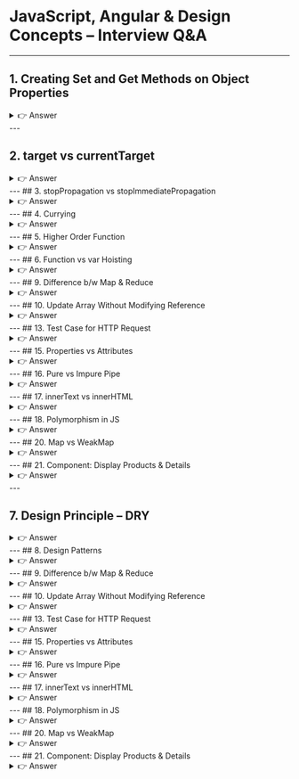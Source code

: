 # JavaScript, Angular & Design Concepts – Interview Q&A

---

## 1. Creating Set and Get Methods on Object Properties
<details> <summary>👉 Answer</summary>

You can define getters and setters using object shorthand or `Object.defineProperty`.

```js
const user = {
  firstName: "John",
  lastName: "Doe",
  get fullName() {
    return `${this.firstName} ${this.lastName}`;
  },
  set fullName(name) {
    [this.firstName, this.lastName] = name.split(" ");
  },
};

console.log(user.fullName); // John Doe
user.fullName = "Jane Smith";
console.log(user.firstName); // Jane
```

</details>
---

## 2. target vs currentTarget

<details> <summary>👉 Answer</summary>
event.target → The actual element clicked.

event.currentTarget → The element the handler is attached to.
```js
document.querySelector("#parent").addEventListener("click", (e) => {
  console.log(e.target.id);        // child
  console.log(e.currentTarget.id); // parent
});

```
</details>
---
## 3. stopPropagation vs stopImmediatePropagation
<details> <summary>👉 Answer</summary>
stopPropagation() → Stops further bubbling/capturing.

stopImmediatePropagation() → Stops bubbling and prevents other listeners on the same element.

```html
<!DOCTYPE html>
<html>
  <body>
    <div id="parent" style="padding:30px; background:#cce5ff;">
      Parent
      <button id="child" style="margin:20px;">Click Me</button>
    </div>

    <script>
      // Parent listener
      document.getElementById("parent").addEventListener("click", () => {
        console.log("Parent clicked");
      });

      // Child listener 1
      document.getElementById("child").addEventListener("click", (e) => {
        console.log("Child listener 1");
        // Uncomment ONE of these lines at a time to see difference:
        // e.stopPropagation();
        // e.stopImmediatePropagation();
      });

      // Child listener 2
      document.getElementById("child").addEventListener("click", () => {
        console.log("Child listener 2");
      });
    </script>
  </body>
</html>
Scenarios:

No stop → Child 1 → Child 2 → Parent

With stopPropagation() → Child 1 → Child 2

With stopImmediatePropagation() → Child 1 only
```

</details>
---
## 4. Currying
<details> <summary>👉 Answer</summary>
```js
function sum(a) {
  return (b) => (c) => a + b + c;
}
console.log(sum(1)(2)(3)); // 6
```
</details>
---
## 5. Higher Order Function
<details> <summary>👉 Answer</summary>
A function that takes another function as an argument or returns a function.
```js
function hof(fn, x) {
  return fn(x);
}
console.log(hof((n) => n * 2, 5)); // 10
```
</details>
---
## 6. Function vs var Hoisting
<details> <summary>👉 Answer</summary>
```js
function sum() {}
var sum;
console.log(sum); // function sum() {}
Explanation
Function declarations are hoisted first.

var declarations are hoisted next, but only the declaration (not assignment).

✅ Function declarations take precedence over var declarations during hoisting.

🔹 Another example:

function sum() {}
var sum = 10;
console.log(sum); // 10
Here, the function is hoisted first, but assignment = 10 happens at runtime → overwrites the function.
```

</details>
---
## 7. Design Principle – DRY
<details> <summary>👉 Answer</summary>
Don’t Repeat Yourself (DRY): Extract common logic into reusable functions or modules.

</details>
---
## 8. Design Patterns
<details> <summary>👉 Answer</summary>
Singleton
Ensure only one instance exists.
```js
class Singleton {
  constructor() {
    if (Singleton.instance) return Singleton.instance;
    Singleton.instance = this;
    this.value = Math.random();
  }
}

const a = new Singleton();
const b = new Singleton();
console.log(a === b); // true
console.log(a.value, b.value); // same random value
```
Observer
Notify multiple observers when something changes.
```js
class Subject {
  constructor() {
    this.observers = [];
  }
  subscribe(fn) {
    this.observers.push(fn);
  }
  notify(data) {
    this.observers.forEach(fn => fn(data));
  }
}

const subject = new Subject();
subject.subscribe((msg) => console.log("Observer 1:", msg));
subject.subscribe((msg) => console.log("Observer 2:", msg));

subject.notify("Hello Observers!");
// Observer 1: Hello Observers!
// Observer 2: Hello Observers!
```
Factory
Creates objects without exposing creation logic.
```js
class Car { drive() { console.log("Driving a car"); } }
class Bike { drive() { console.log("Riding a bike"); } }

class VehicleFactory {
  static create(type) {
    if (type === "car") return new Car();
    if (type === "bike") return new Bike();
  }
}

const v1 = VehicleFactory.create("car");
v1.drive(); // Driving a car
```
Decorator
Add new behavior without modifying original code.
```js
function withLogger(fn) {
  return function(...args) {
    console.log("Calling with args:", args);
    return fn(...args);
  };
}

function add(a, b) {
  return a + b;
}

const loggedAdd = withLogger(add);
console.log(loggedAdd(2, 3)); // logs + returns 5
```
Module Pattern
Encapsulates code using IIFE.
```js
const CounterModule = (function () {
  let count = 0;

  return {
    increment() { count++; return count; },
    getCount() { return count; }
  };
})();

console.log(CounterModule.increment()); // 1
console.log(CounterModule.increment()); // 2
console.log(CounterModule.getCount());  // 2
```
</details>
---
## 9. Difference b/w Map & Reduce
<details> <summary>👉 Answer</summary>
map() → Transforms each element → returns array.

reduce() → Combines values → returns single result.
</details>
---
## 10. Update Array Without Modifying Reference
<details> <summary>👉 Answer</summary>
```js
const arr = [1, 2, 3, 4];
const updated = [...arr.slice(0, 2), 10, ...arr.slice(3)];
console.log(updated); // [1, 2, 10, 4]

```
</details>
---
## 11. Async Pipe in *ngFor
<details> <summary>👉 Answer</summary>
Using async directly in *ngFor → multiple subscriptions (performance issue).
✅ Better: assign observable to a variable via async with ngIf.
</details>
---
## 12. Custom Pipe, Resolver, Interceptor
<details> <summary>👉 Answer</summary>
```js
Pipe:

@Pipe({ name: 'capitalize' })
export class CapitalizePipe implements PipeTransform {
  transform(value: string): string {
    return value.charAt(0).toUpperCase() + value.slice(1);
  }
}
Resolver:

@Injectable({ providedIn: 'root' })
export class UserResolver implements Resolve<User> {
  constructor(private service: UserService) {}
  resolve() { return this.service.getUser(); }
}


Interceptor:

@Injectable()
export class AuthInterceptor implements HttpInterceptor {
  intercept(req, next) {
    const cloned = req.clone({ setHeaders: { Authorization: 'token' } });
    return next.handle(cloned);
  }
}
```
</details>
---
## 13. Test Case for HTTP Request
<details> <summary>👉 Answer</summary>
```js
it('should call API', () => {
  const http = TestBed.inject(HttpTestingController);
  service.getData().subscribe(data => expect(data).toEqual({ name: 'test' }));
  const req = http.expectOne('/api/data');
  req.flush({ name: 'test' });
});

```
</details>
---
## 14. Event Bubbling vs Capturing vs Delegation
<details> <summary>👉 Answer</summary>
```js
Bubbling (child → parent)
<!DOCTYPE html>
<html>
  <body>
    <div id="parent" style="padding:30px; background:#cce5ff;">
      Parent
      <button id="child" style="margin:20px;">Click Me</button>
    </div>

    <script>
      document.getElementById("parent").addEventListener("click", () => {
        console.log("Parent clicked (bubbling)");
      });

      document.getElementById("child").addEventListener("click", () => {
        console.log("Child clicked (bubbling)");
      });
    </script>
  </body>
</html>


👉 Output when clicking Child:

Child clicked (bubbling)
Parent clicked (bubbling)

Capturing (parent → child)
<!DOCTYPE html>
<html>
  <body>
    <div id="parent" style="padding:30px; background:#f8d7da;">
      Parent
      <button id="child">Click Me</button>
    </div>

    <script>
      document.getElementById("parent").addEventListener(
        "click",
        () => {
          console.log("Parent clicked (capturing)");
        },
        true // 👈 capture mode enabled
      );

      document.getElementById("child").addEventListener("click", () => {
        console.log("Child clicked (capturing)");
      });
    </script>
  </body>
</html>
Output when clicking Child:

Parent clicked (capturing)
Child clicked (capturing)

Delegation (parent handles child events)
<!DOCTYPE html>
<html>
  <body>
    <ul id="list" style="cursor:pointer;">
      <li data-id="1">Item 1</li>
      <li data-id="2">Item 2</li>
      <li data-id="3">Item 3</li>
    </ul>

    <script>
      document.getElementById("list").addEventListener("click", (e) => {
        if (e.target.tagName === "LI") {
          console.log("Clicked item id:", e.target.dataset.id);
        }
      });
    </script>
  </body>
</html>


👉 Output when clicking Item 2:

Clicked item id: 2
```
</details>
---
## 15. Properties vs Attributes
<details> <summary>👉 Answer</summary>
Attributes: Present in HTML (e.g., <input value="abc">).

Properties: DOM object representation (input.value = "abc").
</details>
---
## 16. Pure vs Impure Pipe
<details> <summary>👉 Answer</summary>
Pure Pipe: Executes only when input changes.

Impure Pipe: Executes on every change detection.
</details>
---
## 17. innerText vs innerHTML
<details> <summary>👉 Answer</summary>
innerText: Returns visible text.

innerHTML: Returns/sets HTML including tags.
</details>
---
## 18. Polymorphism in JS
<details> <summary>👉 Answer</summary>
```js
function sum(a) {
  return (b) => () => a + b;
}
console.log(sum(1)(2)()); // 3


```
</details>
---

## 19. sum(1)(2)()
<details> <summary>👉 Answer</summary>
```js
class Animal { speak() { console.log("generic sound"); } }
class Dog extends Animal { speak() { console.log("bark"); } }

new Dog().speak(); // bark

```
</details>
---
## 20. Map vs WeakMap
<details> <summary>👉 Answer</summary>
Map: Any key type, strong references.

WeakMap: Object keys only, weak references → garbage collected.
</details>
---
## 21. Component: Display Products & Details
<details> <summary>👉 Answer</summary>
```js
@Component({
  selector: 'app-products',
  template: `
    <ul>
      <li *ngFor="let product of products" (click)="select(product)">
        {{ product.name }}
      </li>
    </ul>
    <div *ngIf="selected">
      <h2>{{ selected.name }}</h2>
      <p>{{ selected.description }}</p>
    </div>
  `
})
export class ProductsComponent {
  products = [
    {name:'Laptop', description:'Dell XPS'},
    {name:'Phone', description:'iPhone'}
  ];
  selected: any;
  select(product) { this.selected = product; }
}


```
</details>
---

22. for-in vs for-of
<details> <summary>👉 Answer</summary>
for-in: Iterates keys (including inherited).

for-of: Iterates values (iterables only).
</details>
---

## 23. Prototype Inheritance & for-in
<details> <summary>👉 Answer</summary>
for-in iterates inherited properties too.
👉 To avoid:

```js
for (let key in obj) {
  if (obj.hasOwnProperty(key)) {
    console.log(key);
  }
}


```

</details>
---


## 7. Design Principle – DRY
<details> <summary>👉 Answer</summary>
Don’t Repeat Yourself (DRY): Extract common logic into reusable functions or modules.
</details>
---
## 8. Design Patterns
<details> <summary>👉 Answer</summary>
Reusable solutions:

Singleton

Ensure only one instance of a class/object exists.
```js
class Singleton {
  constructor() {
    if (Singleton.instance) {
      return Singleton.instance; // return existing instance
    }
    Singleton.instance = this;
    this.value = Math.random();
  }
}

const a = new Singleton();
const b = new Singleton();

console.log(a === b); // true
console.log(a.value, b.value); // same random value

```

Observer
One object (Subject) notifies multiple observers when something changes.
```js
class Subject {
  constructor() {
    this.observers = [];
  }
  subscribe(fn) {
    this.observers.push(fn);
  }
  notify(data) {
    this.observers.forEach(fn => fn(data));
  }
}

const subject = new Subject();
subject.subscribe((msg) => console.log("Observer 1:", msg));
subject.subscribe((msg) => console.log("Observer 2:", msg));

subject.notify("Hello Observers!");
O/P:
Observer 1: Hello Observers!
Observer 2: Hello Observers!
```

Factory
Creates objects without exposing the creation logic.
```js
class Car {
  drive() { console.log("Driving a car"); }
}
class Bike {
  drive() { console.log("Riding a bike"); }
}

class VehicleFactory {
  static create(type) {
    if (type === "car") return new Car();
    if (type === "bike") return new Bike();
  }
}

const v1 = VehicleFactory.create("car");
v1.drive(); // Driving a car

```

Decorator
Add new behavior to objects without modifying their code.
```js
function withLogger(fn) {
  return function(...args) {
    console.log("Calling with args:", args);
    return fn(...args);
  };
}

function add(a, b) {
  return a + b;
}

const loggedAdd = withLogger(add);
console.log(loggedAdd(2, 3)); // logs + returns 5

```

Module Pattern
Encapsulates code using IIFE (Immediately Invoked Function Expression).
```js
const CounterModule = (function () {
  let count = 0;

  return {
    increment() { count++; return count; },
    getCount() { return count; }
  };
})();

console.log(CounterModule.increment()); // 1
console.log(CounterModule.increment()); // 2
console.log(CounterModule.getCount());  // 2


These are minimal interview-friendly examples — small enough to memorize, but clear enough to demonstrate the concept.
```
</details>
---
## 9. Difference b/w Map & Reduce
<details> <summary>👉 Answer</summary>
map() → Transforms each element → returns array.

reduce() → Combines values → returns single result.
</details>
---
## 10. Update Array Without Modifying Reference
<details> <summary>👉 Answer</summary>
```js
const arr = [1, 2, 3, 4];
const updated = [...arr.slice(0, 2), 10, ...arr.slice(3)];
console.log(updated); // [1, 2, 10, 4]

```
</details>
---
## 11. Async Pipe in *ngFor
<details> <summary>👉 Answer</summary>
Using async directly in *ngFor → multiple subscriptions (performance issue).
✅ Better: assign observable to a variable via async with ngIf.
</details>
---
## 12. Custom Pipe, Resolver, Interceptor
<details> <summary>👉 Answer</summary>
```js
Pipe:

@Pipe({ name: 'capitalize' })
export class CapitalizePipe implements PipeTransform {
  transform(value: string): string {
    return value.charAt(0).toUpperCase() + value.slice(1);
  }
}
Resolver:

@Injectable({ providedIn: 'root' })
export class UserResolver implements Resolve<User> {
  constructor(private service: UserService) {}
  resolve() { return this.service.getUser(); }
}


Interceptor:

@Injectable()
export class AuthInterceptor implements HttpInterceptor {
  intercept(req, next) {
    const cloned = req.clone({ setHeaders: { Authorization: 'token' } });
    return next.handle(cloned);
  }
}
```
</details>
---
## 13. Test Case for HTTP Request
<details> <summary>👉 Answer</summary>
```js
it('should call API', () => {
  const http = TestBed.inject(HttpTestingController);
  service.getData().subscribe(data => expect(data).toEqual({ name: 'test' }));
  const req = http.expectOne('/api/data');
  req.flush({ name: 'test' });
});

```
</details>
---
## 14. Event Bubbling vs Capturing vs Delegation
<details> <summary>👉 Answer</summary>
```js
Bubbling (child → parent)
<!DOCTYPE html>
<html>
  <body>
    <div id="parent" style="padding:30px; background:#cce5ff;">
      Parent
      <button id="child" style="margin:20px;">Click Me</button>
    </div>

    <script>
      document.getElementById("parent").addEventListener("click", () => {
        console.log("Parent clicked (bubbling)");
      });

      document.getElementById("child").addEventListener("click", () => {
        console.log("Child clicked (bubbling)");
      });
    </script>
  </body>
</html>


👉 Output when clicking Child:

Child clicked (bubbling)
Parent clicked (bubbling)

Capturing (parent → child)
<!DOCTYPE html>
<html>
  <body>
    <div id="parent" style="padding:30px; background:#f8d7da;">
      Parent
      <button id="child">Click Me</button>
    </div>

    <script>
      document.getElementById("parent").addEventListener(
        "click",
        () => {
          console.log("Parent clicked (capturing)");
        },
        true // 👈 capture mode enabled
      );

      document.getElementById("child").addEventListener("click", () => {
        console.log("Child clicked (capturing)");
      });
    </script>
  </body>
</html>
Output when clicking Child:

Parent clicked (capturing)
Child clicked (capturing)

Delegation (parent handles child events)
<!DOCTYPE html>
<html>
  <body>
    <ul id="list" style="cursor:pointer;">
      <li data-id="1">Item 1</li>
      <li data-id="2">Item 2</li>
      <li data-id="3">Item 3</li>
    </ul>

    <script>
      document.getElementById("list").addEventListener("click", (e) => {
        if (e.target.tagName === "LI") {
          console.log("Clicked item id:", e.target.dataset.id);
        }
      });
    </script>
  </body>
</html>


👉 Output when clicking Item 2:

Clicked item id: 2
```
</details>
---
## 15. Properties vs Attributes
<details> <summary>👉 Answer</summary>
Attributes: Present in HTML (e.g., <input value="abc">).

Properties: DOM object representation (input.value = "abc").
</details>
---
## 16. Pure vs Impure Pipe
<details> <summary>👉 Answer</summary>
Pure Pipe: Executes only when input changes.

Impure Pipe: Executes on every change detection.
</details>
---
## 17. innerText vs innerHTML
<details> <summary>👉 Answer</summary>
innerText: Returns visible text.

innerHTML: Returns/sets HTML including tags.
</details>
---
## 18. Polymorphism in JS
<details> <summary>👉 Answer</summary>
```js
function sum(a) {
  return (b) => () => a + b;
}
console.log(sum(1)(2)()); // 3


```
</details>
---

## 19. sum(1)(2)()
<details> <summary>👉 Answer</summary>
```js
class Animal { speak() { console.log("generic sound"); } }
class Dog extends Animal { speak() { console.log("bark"); } }

new Dog().speak(); // bark

```
</details>
---
## 20. Map vs WeakMap
<details> <summary>👉 Answer</summary>
Map: Any key type, strong references.

WeakMap: Object keys only, weak references → garbage collected.
</details>
---
## 21. Component: Display Products & Details
<details> <summary>👉 Answer</summary>
```js
@Component({
  selector: 'app-products',
  template: `
    <ul>
      <li *ngFor="let product of products" (click)="select(product)">
        {{ product.name }}
      </li>
    </ul>
    <div *ngIf="selected">
      <h2>{{ selected.name }}</h2>
      <p>{{ selected.description }}</p>
    </div>
  `
})
export class ProductsComponent {
  products = [
    {name:'Laptop', description:'Dell XPS'},
    {name:'Phone', description:'iPhone'}
  ];
  selected: any;
  select(product) { this.selected = product; }
}


```
</details>


22. for-in vs for-of
<details> <summary>👉 Answer</summary>
for-in: Iterates keys (including inherited).

for-of: Iterates values (iterables only).
</details>


## 23. Prototype Inheritance & for-in
<details> <summary>👉 Answer</summary>
for-in iterates inherited properties too.
👉 To avoid:

```js
for (let key in obj) {
  if (obj.hasOwnProperty(key)) {
    console.log(key);
  }
}


```

</details>

